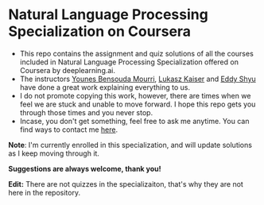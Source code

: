 # Natural Language Processing Specialization on Coursera

- This repo contains the assignment and quiz solutions of all the courses included in Natural Language Processing Specialization offered on Coursera by deeplearning.ai.
- The instructors [Younes Bensouda Mourri](https://www.coursera.org/instructor/ymourri), [Lukasz Kaiser](https://www.coursera.org/instructor/lukaszkaiser) and [Eddy Shyu](https://www.coursera.org/instructor/eddy-shyu) have done a great work explaining everything to us.
- I do not promote copying this work, however, there are times when we feel we are stuck and unable to move forward. I hope this repo gets you through those times and you never stop.
- Incase, you don't get something, feel free to ask me anytime. You can find ways to contact me [here](https://github.com/DhruvAwasthi).

 **Note**: I'm currently enrolled in this specialization, and will update solutions as I keep moving through it.

 **Suggestions are always welcome, thank you!**
 
 **Edit:** There are not quizzes in the specializaiton, that's why they are not here in the repository.
